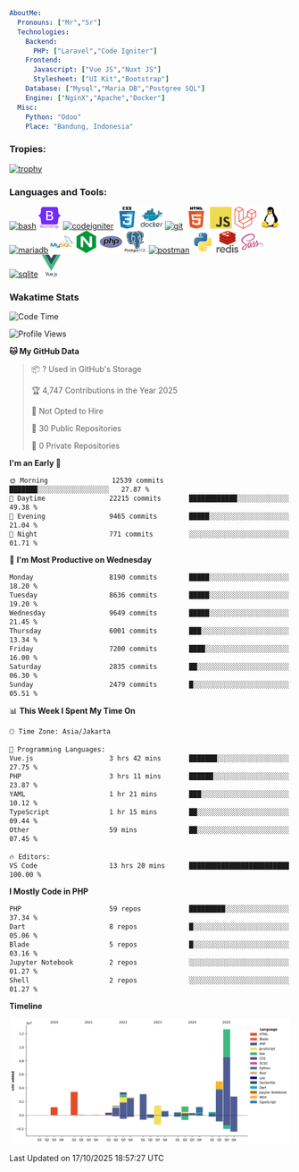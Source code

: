 ```yaml
AboutMe:
  Pronouns: ["Mr","Sr"]
  Technologies:
    Backend:
      PHP: ["Laravel","Code Igniter"]
    Frontend:
      Javascript: ["Vue JS","Nuxt JS"]
      Stylesheet: ["UI Kit","Bootstrap"]
    Database: ["Mysql","Maria DB","Postgree SQL"]
    Engine: ["NginX","Apache","Docker"]
  Misc:
    Python: "Odoo"
    Place: "Bandung, Indonesia"
```
### Tropies:

[![trophy](https://github-profile-trophy.vercel.app/?username=vheins&rank=-C,-B)](https://github.com/vheins)

### Languages and Tools:

[<img src="https://www.vectorlogo.zone/logos/gnu_bash/gnu_bash-icon.svg" alt="bash" width="40" height="40"/>](https://www.gnu.org/software/bash/)
[<img src="https://raw.githubusercontent.com/devicons/devicon/master/icons/bootstrap/bootstrap-plain-wordmark.svg" alt="bootstrap" width="40" height="40"/>](https://getbootstrap.com)
[<img src="https://cdn.worldvectorlogo.com/logos/codeigniter.svg" alt="codeigniter" width="40" height="40"/>](https://codeigniter.com)
[<img src="https://raw.githubusercontent.com/devicons/devicon/master/icons/css3/css3-original-wordmark.svg" alt="css3" width="40" height="40"/>](https://www.w3schools.com/css/)
[<img src="https://raw.githubusercontent.com/devicons/devicon/master/icons/docker/docker-original-wordmark.svg" alt="docker" width="40" height="40"/>](https://www.docker.com/)
[<img src="https://www.vectorlogo.zone/logos/git-scm/git-scm-icon.svg" alt="git" width="40" height="40"/>](https://git-scm.com/)
[<img src="https://raw.githubusercontent.com/devicons/devicon/master/icons/html5/html5-original-wordmark.svg" alt="html5" width="40" height="40"/>](https://www.w3.org/html/)
[<img src="https://raw.githubusercontent.com/devicons/devicon/master/icons/javascript/javascript-original.svg" alt="javascript" width="40" height="40"/>](https://developer.mozilla.org/en-US/docs/Web/JavaScript)
[<img src="https://raw.githubusercontent.com/devicons/devicon/master/icons/laravel/laravel-original.svg" alt="laravel" width="40" height="40"/>](https://laravel.com/)
[<img src="https://raw.githubusercontent.com/devicons/devicon/master/icons/linux/linux-original.svg" alt="linux" width="40" height="40"/>](https://www.linux.org/)
[<img src="https://www.vectorlogo.zone/logos/mariadb/mariadb-icon.svg" alt="mariadb" width="40" height="40"/>](https://mariadb.org/)
[<img src="https://raw.githubusercontent.com/devicons/devicon/master/icons/mysql/mysql-original-wordmark.svg" alt="mysql" width="40" height="40"/>](https://www.mysql.com/)
[<img src="https://raw.githubusercontent.com/devicons/devicon/master/icons/nginx/nginx-original.svg" alt="nginx" width="40" height="40"/>](https://www.nginx.com)
[<img src="https://raw.githubusercontent.com/devicons/devicon/master/icons/php/php-original.svg" alt="php" width="40" height="40"/>](https://www.php.net)
[<img src="https://raw.githubusercontent.com/devicons/devicon/master/icons/postgresql/postgresql-original-wordmark.svg" alt="postgresql" width="40" height="40"/>](https://www.postgresql.org)
[<img src="https://www.vectorlogo.zone/logos/getpostman/getpostman-icon.svg" alt="postman" width="40" height="40"/>](https://postman.com)
[<img src="https://raw.githubusercontent.com/devicons/devicon/master/icons/python/python-original.svg" alt="python" width="40" height="40"/>](https://www.python.org)
[<img src="https://raw.githubusercontent.com/devicons/devicon/master/icons/redis/redis-original-wordmark.svg" alt="redis" width="40" height="40"/>](https://redis.io)
[<img src="https://raw.githubusercontent.com/devicons/devicon/master/icons/sass/sass-original.svg" alt="sass" width="40" height="40"/>](https://sass-lang.com)
[<img src="https://www.vectorlogo.zone/logos/sqlite/sqlite-icon.svg" alt="sqlite" width="40" height="40"/>](https://www.sqlite.org/)
[<img src="https://raw.githubusercontent.com/devicons/devicon/master/icons/vuejs/vuejs-original-wordmark.svg" alt="vuejs" width="40" height="40"/>](https://vuejs.org/)

### Wakatime Stats

<!--START_SECTION:waka-->
![Code Time](http://img.shields.io/badge/Code%20Time-3%2C270%20hrs%206%20mins-blue)

![Profile Views](http://img.shields.io/badge/Profile%20Views-2-blue)

**🐱 My GitHub Data** 

> 📦 ? Used in GitHub's Storage 
 > 
> 🏆 4,747 Contributions in the Year 2025
 > 
> 🚫 Not Opted to Hire
 > 
> 📜 30 Public Repositories 
 > 
> 🔑 0 Private Repositories 
 > 
**I'm an Early 🐤** 

```text
🌞 Morning                12539 commits       ███████░░░░░░░░░░░░░░░░░░   27.87 % 
🌆 Daytime                22215 commits       ████████████░░░░░░░░░░░░░   49.38 % 
🌃 Evening                9465 commits        █████░░░░░░░░░░░░░░░░░░░░   21.04 % 
🌙 Night                  771 commits         ░░░░░░░░░░░░░░░░░░░░░░░░░   01.71 % 
```
📅 **I'm Most Productive on Wednesday** 

```text
Monday                   8190 commits        █████░░░░░░░░░░░░░░░░░░░░   18.20 % 
Tuesday                  8636 commits        █████░░░░░░░░░░░░░░░░░░░░   19.20 % 
Wednesday                9649 commits        █████░░░░░░░░░░░░░░░░░░░░   21.45 % 
Thursday                 6001 commits        ███░░░░░░░░░░░░░░░░░░░░░░   13.34 % 
Friday                   7200 commits        ████░░░░░░░░░░░░░░░░░░░░░   16.00 % 
Saturday                 2835 commits        ██░░░░░░░░░░░░░░░░░░░░░░░   06.30 % 
Sunday                   2479 commits        █░░░░░░░░░░░░░░░░░░░░░░░░   05.51 % 
```


📊 **This Week I Spent My Time On** 

```text
🕑︎ Time Zone: Asia/Jakarta

💬 Programming Languages: 
Vue.js                   3 hrs 42 mins       ███████░░░░░░░░░░░░░░░░░░   27.75 % 
PHP                      3 hrs 11 mins       ██████░░░░░░░░░░░░░░░░░░░   23.87 % 
YAML                     1 hr 21 mins        ███░░░░░░░░░░░░░░░░░░░░░░   10.12 % 
TypeScript               1 hr 15 mins        ██░░░░░░░░░░░░░░░░░░░░░░░   09.44 % 
Other                    59 mins             ██░░░░░░░░░░░░░░░░░░░░░░░   07.45 % 

🔥 Editors: 
VS Code                  13 hrs 20 mins      █████████████████████████   100.00 % 
```

**I Mostly Code in PHP** 

```text
PHP                      59 repos            █████████░░░░░░░░░░░░░░░░   37.34 % 
Dart                     8 repos             █░░░░░░░░░░░░░░░░░░░░░░░░   05.06 % 
Blade                    5 repos             █░░░░░░░░░░░░░░░░░░░░░░░░   03.16 % 
Jupyter Notebook         2 repos             ░░░░░░░░░░░░░░░░░░░░░░░░░   01.27 % 
Shell                    2 repos             ░░░░░░░░░░░░░░░░░░░░░░░░░   01.27 % 
```



**Timeline**

![Lines of Code chart](https://raw.githubusercontent.com/vheins/vheins/main/assets/bar_graph.png)


 Last Updated on 17/10/2025 18:57:27 UTC
<!--END_SECTION:waka-->
